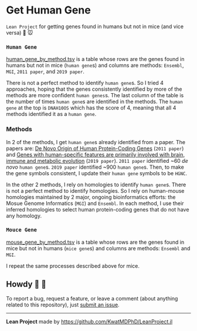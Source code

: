 # Get Human Gene

`Lean Project` for getting genes found in humans but not in mice (and vice versa) :baby: :mouse:

### `Human Gene`

[human_gene_by_method.tsv](./output/human_gene_by_method.tsv) is a table whose rows are the genes found in humans but not in mice (`human gene`s) and columns are methods: `Ensembl`, `MGI`, `2011 paper`, and `2019 paper`.

There is not a perfect method to identify `human gene`s.
So I tried 4 approaches, hoping that the genes consistently identified by more of the methods are more confident `human genes`s.
The last column of the table is the number of times `human gene`s are identified in the methods.
The `human gene` at the top is `DNAH10OS` which has the score of 4, meaning that all 4 methods identified it as a `human gene`.

### Methods

In 2 of the methods, I get `human gene`s already identified from a paper.
The papers are: [De Novo Origin of Human Protein-Coding Genes](https://journals.plos.org/plosgenetics/article?id=10.1371/journal.pgen.1002379) (`2011 paper`) and [Genes with human-specific features are primarily involved with brain, immune and metabolic evolution](https://bmcbioinformatics.biomedcentral.com/articles/10.1186/s12859-019-2886-2) (`2019 paper`).
`2011 paper` identified ~60 _de novo_ `human gene`s.
`2019 paper` identified ~900 `human gene`s.
Then, to make the gene symbols consistent, I update their `human gene` symbols to be `HGNC`.

In the other 2 methods, I rely on homologies to identify `human gene`s.
There is not a perfect method to identify homologies.
So I rely on human-mouse homologies maintained by 2 major, ongoing bioinformatics efforts: the Mosue Genome Informatics (`MGI`) and `Ensembl`.
In each method, I use their inferred homologies to select human protein-coding genes that do not have any homology.

### `Mouce Gene`

[mouse_gene_by_method.tsv](./output/mouse_gene_by_method.tsv) is a table whose rows are the genes found in mice but not in humans (`mice gene`s) and columns are methods: `Ensembl` and `MGI`.

I repeat the same processes described above for mice.

## Howdy :wave: :cowboy_hat_face:

To report a bug, request a feature, or leave a comment (about anything related to this repository), just [submit an issue](https://github.com/KwatMDPhD/get_human_gene.pro/issues/new/choose).

---

**Lean Project** made by https://github.com/KwatMDPhD/LeanProject.jl
